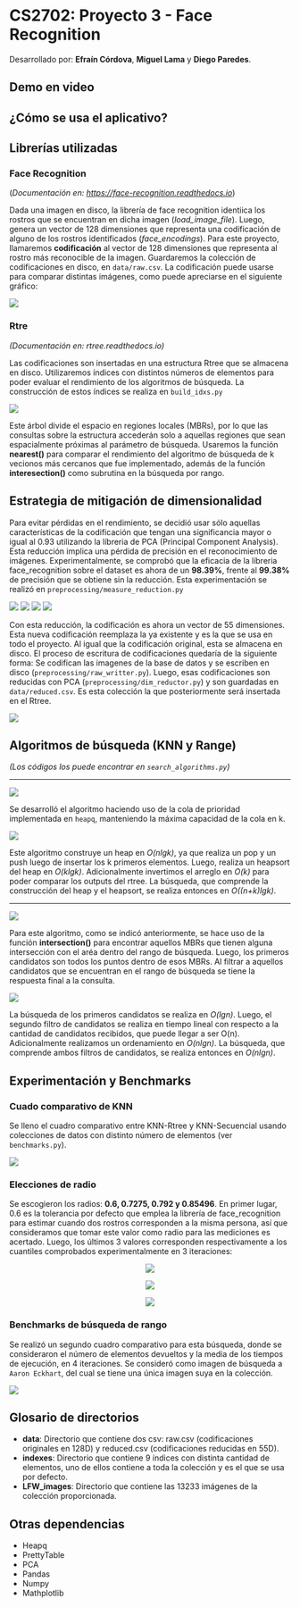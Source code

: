 # CS2702: Proyecto 3 - Face Recognition

Desarrollado por: **Efraín Córdova**, **Miguel Lama** y **Diego Paredes**.

## Demo en video

## ¿Cómo se usa el aplicativo?

## Librerías utilizadas

### Face Recognition

(*Documentación en: https://face-recognition.readthedocs.io*)

Dada una imagen en disco, la librería de face recognition identiica los rostros que se encuentran en dicha imagen (*load_image_file*). Luego, genera un vector de 128 dimensiones que representa una codificación de alguno de los rostros identificados (*face_encodings*). Para este proyecto, llamaremos **codificación** al vector de 128 dimensiones que representa al rostro más reconocible de la imagen. Guardaremos la colección de codificaciones en disco, en `data/raw.csv`. La codificación puede usarse para comparar distintas imágenes, como puede apreciarse en el siguiente gráfico:

![](https://cdn.discordapp.com/attachments/917173840377937960/917176643620065341/fr.png)

### Rtre

*(Documentación en: rtree.readthedocs.io)*

Las codificaciones son insertadas en una estructura Rtree que se almacena en disco. Utilizaremos índices con distintos números de elementos para poder evaluar el rendimiento de los algoritmos de búsqueda. La construcción de estos índices se realiza en `build_idxs.py`

![](https://cdn.discordapp.com/attachments/917173840377937960/917185308867571752/built_time.png)

Este árbol divide el espacio en regiones locales (MBRs), por lo que las consultas sobre la estructura accederán solo a aquellas regiones que sean espacialmente próximas al parámetro de búsqueda. Usaremos la función **nearest()** para comparar el rendimiento del algoritmo de búsqueda de k vecionos más cercanos que fue implementado, además de la función **interesection()** como subrutina en la búsqueda por rango.

## Estrategia de mitigación de dimensionalidad

Para evitar pérdidas en el rendimiento, se decidió usar sólo aquellas características de la codificación que tengan una significancia mayor o igual al 0.93 utilizando la líbreria de PCA (Principal Component Analysis). Esta reducción implica una pérdida de precisión en el reconocimiento de imágenes. Experimentalmente, se comprobó que la eficacia de la líbreria face_recognition sobre el dataset es ahora de un **98.39%**, frente al **99.38%** de precisión que se obtiene sin la reducción. Esta experimentación se realizó en `preprocessing/measure_reduction.py`

![](https://cdn.discordapp.com/attachments/707425093256609834/917188925066457128/measure1.png)
![](https://cdn.discordapp.com/attachments/707425093256609834/917188925284573214/measure2.png)
![](https://cdn.discordapp.com/attachments/707425093256609834/917188925498486844/measure3.png)
![](https://cdn.discordapp.com/attachments/707425093256609834/917188925670457425/measure4.png)

Con esta reducción, la codificación es ahora un vector de 55 dimensiones. Esta nueva codificación reemplaza la ya existente y es la que se usa en todo el proyecto. Al igual que la codificación original, esta se almacena en disco. El proceso de escritura de codificaciones quedaría de la siguiente forma: Se codifican las imagenes de la base de datos y se escriben en disco (`preprocessing/raw_writter.py`). Luego, esas codificaciones son reducidas con PCA  (`preprocessing/dim_reductor.py`) y son guardadas en `data/reduced.csv`. Es esta colección la que posteriormente será insertada en el Rtree.

![](https://cdn.discordapp.com/attachments/917173840377937960/917192918316507166/red_process.png)

## Algoritmos de búsqueda (KNN y Range)

*(Los códigos los puede encontrar en `search_algorithms.py`)*
***
![](https://cdn.discordapp.com/attachments/917173840377937960/917265045103214632/unknown.png)

Se desarrolló el algoritmo haciendo uso de la cola de prioridad implementada en `heapq`, manteniendo la máxima capacidad de la cola en k. 

![](https://cdn.discordapp.com/attachments/917173840377937960/917249000791494656/knn_search.png)

Este algoritmo construye un heap en *O(nlgk)*, ya que realiza un pop y un push luego de insertar los k primeros elementos. Luego, realiza un heapsort del heap en *O(klgk)*. Adicionalmente invertimos el arreglo en *O(k)* para poder comparar los outputs del rtree. La búsqueda, que comprende la construcción del heap y el heapsort, se realiza entonces en *O((n+k)lgk)*.
***

![](https://cdn.discordapp.com/attachments/917173840377937960/917264609071730758/unknown.png)

Para este algoritmo, como se indicó anteriormente, se hace uso de la función **intersection()** para encontrar aquellos MBRs que tienen alguna intersección con el aréa dentro del rango de búsqueda. Luego, los primeros candidatos son todos los puntos dentro de esos MBRs. Al filtrar a aquellos candidatos que se encuentran en el rango de búsqueda se tiene la respuesta final a la consulta.

![](https://cdn.discordapp.com/attachments/917173840377937960/917252060242645083/range_search.png)

La búsqueda de los primeros candidatos se realiza en *O(lgn)*. Luego, el segundo filtro de candidatos se realiza en tiempo lineal con respecto a la cantidad de candidatos recibidos, que puede llegar a ser O(n). Adicionalmente realizamos un ordenamiento en *O(nlgn)*. La búsqueda, que comprende ambos filtros de candidatos, se realiza entonces en *O(nlgn)*. 

## Experimentación y Benchmarks

### Cuado comparativo de KNN

Se lleno el cuadro comparativo entre KNN-Rtree y KNN-Secuencial usando colecciones de datos con distinto número de elementos (ver `benchmarks.py`). 

![](https://cdn.discordapp.com/attachments/917173840377937960/917269304850935848/bd2_p3_helper_images.png)

### Elecciones de radio 

Se escogieron los radios: **0.6, 0.7275, 0.792 y 0.85496**. En primer lugar, 0.6 es la tolerancia por defecto que emplea la librería de face_recognition para estimar cuando dos rostros corresponden a la misma persona, así que consideramos que tomar este valor como radio para las mediciones es acertado. Luego, los últimos 3 valores corresponden respectivamente a los cuantiles comprobados experimentalmente en 3 iteraciones:
<p align="center">
  <img src="https://cdn.discordapp.com/attachments/917173840377937960/917261420587008020/unknown.png" />
</p>
<p align="center">
  <img src="https://cdn.discordapp.com/attachments/917173840377937960/917261848154365953/unknown.png" />
</p>

<p align="center">
  <img src="https://cdn.discordapp.com/attachments/917173840377937960/917262290976399400/unknown.png" />
</p>



### Benchmarks de búsqueda de rango

Se realizó un segundo cuadro comparativo para esta búsqueda, donde se consideraron el número de elementos devueltos y la media de los tiempos de ejecución, en 4 iteraciones. Se consideró como imagen de búsqueda a `Aaron Eckhart`, del cual se tiene una única imagen suya en la colección.

![](https://cdn.discordapp.com/attachments/917173840377937960/917264005863735336/benchmarks_range.png)

## Glosario de directorios

 - **data**: Directorio que contiene dos csv: raw.csv (codificaciones originales en 128D) y reduced.csv (codificaciones reducidas en 55D).
 - **indexes**: Directorio que contiene 9 índices con distinta cantidad de elementos, uno de ellos contiene a toda la colección y es el que se usa por defecto.
 - **LFW_images**: Directorio que contiene las 13233 imágenes de la colección proporcionada.

## Otras dependencias

 - Heapq
 - PrettyTable
 - PCA
 - Pandas
 - Numpy
 - Mathplotlib
